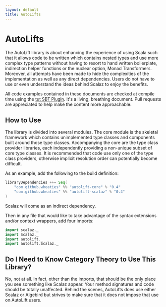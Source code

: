 ```yaml
---
layout: default
title: AutoLifts
---
```

# AutoLifts

The AutoLift library is about enhancing the experience of using Scala such that it allows code to be written which contains nested types and use more complex type patterns without having to resort to hand written boilerplate, indirection helper functions or the nuclear option, Monad Transformers. Moreover, all attempts have been made to hide the complexities of the implementation as well as any direct dependencies. Users do not have to use or even understand the ideas behind Scalaz to enjoy the benefits.

All code examples contained in these documents are checked at compile time using the [tut SBT Plugin](https://github.com/tpolecat/tut). It's a living, breathing document. Pull requests are appreciated to help make the content more approachable.

## How to Use

The library is divided into several modules. The core module is the skeletal framework which contains unimplemented type classes and components built around those type classes. Accompanying the core are the type class provider libraries, each independently providing a non-unique subset of core type classes. It is recommended that code use only one of the type class providers, otherwise implicit resolution order can potentially become difficult.

As an example, add the following to the build definition:

```scala
libraryDependencies ++= Seq(
	"com.github.wheaties" %% "autolift-core" % "0.4"
	"com.github.wheaties" %% "autolift-scalaz" % "0.4"
)
```

Scalaz will come as an indirect dependency.

Then in any file that would like to take advantage of the syntax extensions and/or context wrappers, add four imports:

```scala
import scalaz._
import Scalaz._
import autolift._
import autolift.Scalaz._
```

## Do I Need to Know Category Theory to Use This Library?

No, not at all. In fact, other than the imports, that should be the only place you see something like Scalaz appear. Your method signatures and code should be totally unaffected. Behind the scenes, AutoLifts does use either Scalaz or Algebird but strives to make sure that it does not impose that use on AutoLift users.
